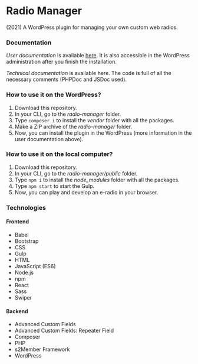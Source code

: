 # Radio Manager
(2021) A WordPress plugin for managing your own custom web radios.

### Documentation

*User documentation* is available [here](https://github.com/catvusa/radio-manager/blob/main/radio-manager/user-guide.pdf). It is also accessible in the WordPress administration after you finish the installation.

*Technical documentation* is available here. The code is full of all the necessary comments (PHPDoc and JSDoc used).

### How to use it on the WordPress?

1. Download this repository.
2. In your CLI, go to the *radio-manager* folder.
3. Type `composer i` to install the *vendor* folder with all the packages.
4. Make a ZIP archive of the *radio-manager* folder.
5. Now, you can install the plugin in the WordPress (more information in the user documentation above).

### How to use it on the local computer?

1. Download this repository.
2. In your CLI, go to the *radio-manager/public* folder.
3. Type `npm i` to install the *node_modules* folder with all the packages.
4. Type `npm start` to start the Gulp.
5. Now, you can play and develop an e-radio in your browser.

### Technologies

#### Frontend

* Babel
* Bootstrap
* CSS
* Gulp
* HTML
* JavaScript (ES6)
* Node.js
* npm
* React
* Sass
* Swiper

#### Backend

* Advanced Custom Fields
* Advanced Custom Fields: Repeater Field
* Composer
* PHP
* s2Member Framework
* WordPress
